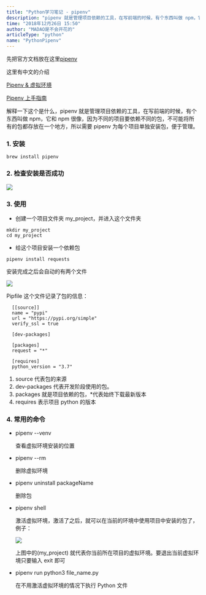 ```yaml
---
title: "Python学习笔记 - pipenv"
description: "pipenv 就是管理项目依赖的工具，在写前端的时候，有个东西叫做 npm，它和 npm 很像，因为不同的项目要依赖不同的包，不可能将所有的包都存放在一个地方，所以需要 pipenv 为每个项目单独安装包，便于管理。"
time: "2018年12月26日 15:50"
author: "MADAO是不会开花的"
articleType: "python"
name: "PythonPipenv"
---
```


先把官方文档放在这里[pipenv](https://pipenv.readthedocs.io/en/latest/)

这里有中文的介绍

[Pipenv & 虚拟环境](https://pythonguidecn.readthedocs.io/zh/latest/dev/virtualenvs.html)

[Pipenv 上手指南](http://foofish.net/Pipenv_tutorial.html)

解释一下这个是什么，pipenv 就是管理项目依赖的工具，在写前端的时候，有个东西叫做 npm，它和 npm 很像，因为不同的项目要依赖不同的包，不可能将所有的包都存放在一个地方，所以需要 pipenv 为每个项目单独安装包，便于管理。

### 1. 安装

```
brew install pipenv
```

### 2. 检查安装是否成功

![](/caisr.github.io/articlesImages/python/pipenv/image.png)

### 3. 使用

- 创建一个项目文件夹 my_project，并进入这个文件夹

```
mkdir my_project
cd my_project
```

- 给这个项目安装一个依赖包

```
pipenv install requests
```

安装完成之后会自动的有两个文件

![](/caisr.github.io/articlesImages/python/pipenv/image1.png)

Pipfile 这个文件记录了包的信息：

```
  [[source]]
  name = "pypi"
  url = "https://pypi.org/simple"
  verify_ssl = true

  [dev-packages]

  [packages]
  request = "*"

  [requires]
  python_version = "3.7"

```

1. source 代表包的来源
2. dev-packages 代表开发阶段使用的包。
3. packages 就是项目依赖的包，\*代表始终下载最新版本
4. requires 表示项目 python 的版本

### 4. 常用的命令

- pipenv --venv

  查看虚拟环境安装的位置

- pipenv --rm

  删除虚拟环境

- pipenv uninstall packageName

  删除包

- pipenv shell

  激活虚拟环境，激活了之后，就可以在当前的环境中使用项目中安装的包了，例子：

  ![](/caisr.github.io/articlesImages/python/pipenv/image2.png)

  上图中的(my_project) 就代表你当前所在项目的虚拟环境。要退出当前虚拟环境只要输入
  exit 即可

- pipenv run python3 file_name.py

  在不用激活虚拟环境的情况下执行 Python 文件
